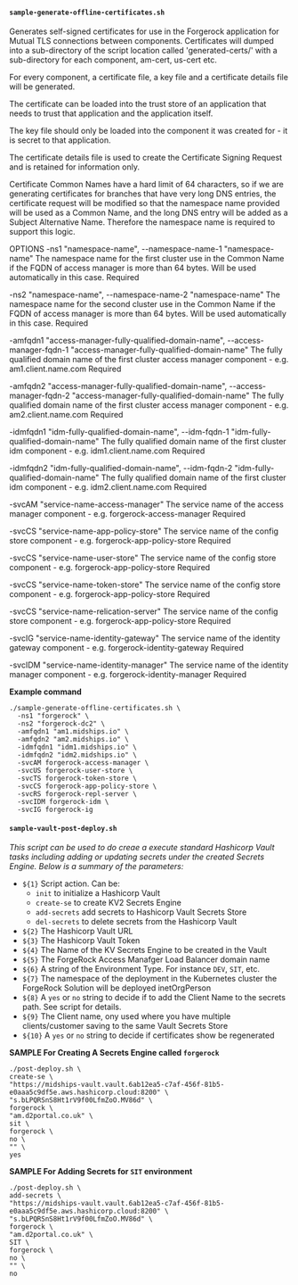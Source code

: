 #### `sample-generate-offline-certificates.sh`
Generates self-signed certificates for use in the Forgerock application for Mutual TLS connections between components.
Certificates will dumped into a sub-directory of the script location called 'generated-certs/' with a sub-directory
for each component, am-cert, us-cert etc.

For every component, a certificate file, a key file and a certificate details file will be generated.

The certificate can be loaded into the trust store of an application that needs to trust that application and the
application itself.

The key file should only be loaded into the component it was created for - it is secret to that application.

The certificate details file is used to create the Certificate Signing Request and is retained for information only.

Certificate Common Names have a hard limit of 64 characters, so if we are generating certificates for branches that
have very long DNS entries, the certificate request will be modified so that the namespace name provided will be used
as a Common Name, and the long DNS entry will be added as a Subject Alternative Name.  Therefore the namespace name is
required to support this logic.

OPTIONS
  -ns1 "namespace-name", --namespace-name-1 "namespace-name"
      The namespace name for the first cluster use in the Common Name if the FQDN of access manager is more than 64 bytes.  Will
      be used automatically in this case.
      Required

  -ns2 "namespace-name", --namespace-name-2 "namespace-name"
      The namespace name for the second cluster use in the Common Name if the FQDN of access manager is more than 64 bytes.  Will
      be used automatically in this case.
      Required

  -amfqdn1 "access-manager-fully-qualified-domain-name", --access-manager-fqdn-1 "access-manager-fully-qualified-domain-name"
      The fully qualified domain name of the first cluster access manager component -
        e.g. am1.client.name.com
      Required

  -amfqdn2 "access-manager-fully-qualified-domain-name", --access-manager-fqdn-2 "access-manager-fully-qualified-domain-name"
      The fully qualified domain name of the first cluster access manager component -
        e.g. am2.client.name.com
      Required

  -idmfqdn1 "idm-fully-qualified-domain-name", --idm-fqdn-1 "idm-fully-qualified-domain-name"
      The fully qualified domain name of the first cluster idm component -
        e.g. idm1.client.name.com
      Required

  -idmfqdn2 "idm-fully-qualified-domain-name", --idm-fqdn-2 "idm-fully-qualified-domain-name"
      The fully qualified domain name of the first cluster idm component -
        e.g. idm2.client.name.com
      Required

  -svcAM "service-name-access-manager"
      The service name of the access manager component -
        e.g. forgerock-access-manager
      Required

  -svcCS "service-name-app-policy-store"
      The service name of the config store component -
        e.g. forgerock-app-policy-store
      Required

  -svcCS "service-name-user-store"
      The service name of the config store component -
        e.g. forgerock-app-policy-store
      Required

  -svcCS "service-name-token-store"
      The service name of the config store component -
        e.g. forgerock-app-policy-store
      Required

  -svcCS "service-name-relication-server"
      The service name of the config store component -
        e.g. forgerock-app-policy-store
      Required

  -svcIG "service-name-identity-gateway"
      The service name of the identity gateway component -
        e.g. forgerock-identity-gateway
      Required

  -svcIDM "service-name-identity-manager"
      The service name of the identity manager component -
        e.g. forgerock-identity-manager
      Required
      
**Example command**
```
./sample-generate-offline-certificates.sh \
  -ns1 "forgerock" \
  -ns2 "forgerock-dc2" \
  -amfqdn1 "am1.midships.io" \
  -amfqdn2 "am2.midships.io" \
  -idmfqdn1 "idm1.midships.io" \
  -idmfqdn2 "idm2.midships.io" \
  -svcAM forgerock-access-manager \
  -svcUS forgerock-user-store \
  -svcTS forgerock-token-store \
  -svcCS forgerock-app-policy-store \
  -svcRS forgerock-repl-server \
  -svcIDM forgerock-idm \
  -svcIG forgerock-ig
```

#### `sample-vault-post-deploy.sh`
_This script can be used to do creae a execute standard Hashicorp Vault tasks including adding or updating secrets under the created Secrets Engine. Below is a summary of the parameters:_
- `${1}`  Script action. Can be:
  - `init` to initialize a Hashicorp Vault
  - `create-se` to create KV2 Secrets Engine
  - `add-secrets` add secrets to Hashicorp Vault Secrets Store
  - `del-secrets` to delete secrets from the Hashicorp Vault
- `${2}` The Hashicorp Vault URL
- `${3}` The Hashicorp Vault Token
- `${4}` The Name of the KV Secrets Engine to be created in the Vault
- `${5}` The ForgeRock Access Manafger Load Balancer domain name
- `${6}` A string of the Environment Type. For instance `DEV`, `SIT`, etc.
- `${7}` The namespace of the deployment in the Kubernetes cluster the ForgeRock Solution will be deployed inetOrgPerson
- `${8}` A `yes` or `no` string to decide if to add the Client Name to the secrets path. See script for details.
- `${9}` The Client name, ony used where you have multiple clients/customer saving to the same Vault Secrets Store
- `${10}` A `yes` or `no` string to decide if certificates show be regenerated

**SAMPLE For Creating A Secrets Engine called `forgerock`**
```
./post-deploy.sh \
create-se \
"https://midships-vault.vault.6ab12ea5-c7af-456f-81b5-e0aaa5c9df5e.aws.hashicorp.cloud:8200" \
"s.bLPQRSnS8Ht1rV9f00LfmZoO.MV86d" \
forgerock \
"am.d2portal.co.uk" \
sit \
forgerock \
no \
"" \
yes
```

**SAMPLE For Adding Secrets for `SIT` environment**
```
./post-deploy.sh \
add-secrets \
"https://midships-vault.vault.6ab12ea5-c7af-456f-81b5-e0aaa5c9df5e.aws.hashicorp.cloud:8200" \
"s.bLPQRSnS8Ht1rV9f00LfmZoO.MV86d" \
forgerock \
"am.d2portal.co.uk" \
SIT \
forgerock \
no \
"" \
no
```

